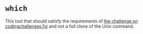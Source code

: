 # `which`

This tool that should satisfy the requirements of [the challenge on
codingchallenges.fyi](https://codingchallenges.fyi/challenges/challenge-which) and
not a full clone of the Unix command.

